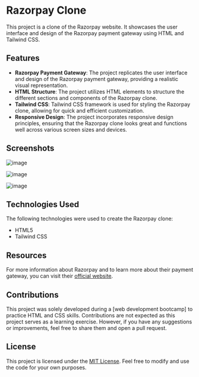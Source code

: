 # Razorpay Clone

This project is a clone of the Razorpay website. It showcases the user interface and design of the Razorpay payment gateway using HTML and Tailwind CSS.

## Features

- **Razorpay Payment Gateway**: The project replicates the user interface and design of the Razorpay payment gateway, providing a realistic visual representation.
- **HTML Structure**: The project utilizes HTML elements to structure the different sections and components of the Razorpay clone.
- **Tailwind CSS**: Tailwind CSS framework is used for styling the Razorpay clone, allowing for quick and efficient customization.
- **Responsive Design**: The project incorporates responsive design principles, ensuring that the Razorpay clone looks great and functions well across various screen sizes and devices.

## Screenshots

![image](https://github.com/user-attachments/assets/e9195dbb-88a2-4ecc-a2ad-00b8f11c17ae)



![image](https://github.com/user-attachments/assets/870fa0e9-2a1e-4ba1-a0a5-e95e720d19f8)



![image](https://github.com/user-attachments/assets/9b5726ff-cd46-4ff1-be06-615e19c9ad3a)



## Technologies Used

The following technologies were used to create the Razorpay clone:

- HTML5
- Tailwind CSS

## Resources

For more information about Razorpay and to learn more about their payment gateway, you can visit their [official website](https://www.razorpay.com/).

## Contributions

This project was solely developed during a [web development bootcamp] to practice HTML and CSS skills. Contributions are not expected as this project serves as a learning exercise. However, if you have any suggestions or improvements, feel free to share them and open a pull request.

## License

This project is licensed under the [MIT License](LICENSE). Feel free to modify and use the code for your own purposes.




